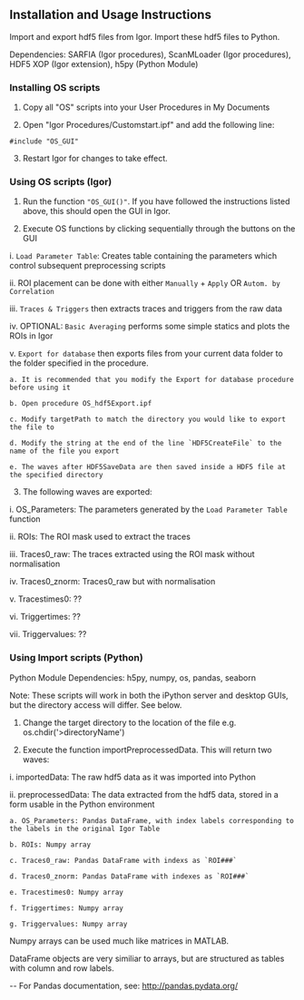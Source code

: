 ## Installation and Usage Instructions
Import and export hdf5 files from Igor. Import these hdf5 files to Python.

Dependencies: SARFIA (Igor procedures), ScanMLoader (Igor procedures), HDF5 XOP (Igor extension), h5py (Python Module)

### Installing OS scripts

1) Copy all "OS" scripts into your User Procedures in My Documents

2) Open "Igor Procedures/Customstart.ipf" and add the following line:

`#include "OS_GUI"`

3) Restart Igor for changes to take effect.

### Using OS scripts (Igor)

1) Run the function `"OS_GUI()"`. If you have followed the instructions listed above, this should open the GUI in Igor.

2) Execute OS functions by clicking sequentially through the buttons on the GUI

  i. `Load Parameter Table`: Creates table containing the parameters which control subsequent preprocessing scripts

  ii. ROI placement can be done with either `Manually` + `Apply` OR `Autom. by Correlation`

  iii. `Traces & Triggers` then extracts traces and triggers from the raw data

  iv. OPTIONAL: `Basic Averaging` performs some simple statics and plots the ROIs in Igor

  v. `Export for database` then exports files from your current data folder to the folder specified in the procedure.

    a. It is recommended that you modify the Export for database procedure before using it

    b. Open procedure OS_hdf5Export.ipf

    c. Modify targetPath to match the directory you would like to export the file to

    d. Modify the string at the end of the line `HDF5CreateFile` to the name of the file you export

    e. The waves after HDF5SaveData are then saved inside a HDF5 file at the specified directory

3) The following waves are exported:

  i. OS_Parameters: The parameters generated by the `Load Parameter Table` function

  ii. ROIs: The ROI mask used to extract the traces

  iii. Traces0_raw: The traces extracted using the ROI mask without normalisation

  iv. Traces0_znorm: Traces0_raw but with normalisation

  v. Tracestimes0: ??

  vi. Triggertimes: ??

  vii. Triggervalues: ??

### Using Import scripts (Python)

Python Module Dependencies: h5py, numpy, os, pandas, seaborn

Note: These scripts will work in both the iPython server and desktop GUIs, but the directory access will differ. See below.

1) Change the target directory to the location of the file e.g. os.chdir('>directoryName')

2) Execute the function importPreprocessedData. This will return two waves:

  i. importedData: The raw hdf5 data as it was imported into Python

  ii. preprocessedData: The data extracted from the hdf5 data, stored in a form usable in the Python environment

    a. OS_Parameters: Pandas DataFrame, with index labels corresponding to the labels in the original Igor Table

    b. ROIs: Numpy array

    c. Traces0_raw: Pandas DataFrame with indexs as `ROI###`

    d. Traces0_znorm: Pandas DataFrame with indexes as `ROI###`

    e. Tracestimes0: Numpy array

    f. Triggertimes: Numpy array

    g. Triggervalues: Numpy array

Numpy arrays can be used much like matrices in MATLAB.

DataFrame objects are very similiar to arrays, but are structured as tables with column and row labels.

-- For Pandas documentation, see: http://pandas.pydata.org/
